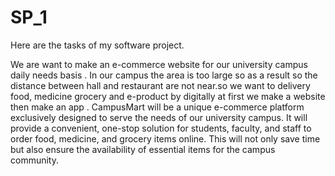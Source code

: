 # SP_1
Here are the tasks of my software project.

We are want to make an e-commerce website for our university campus daily needs basis . 
In our campus the area is too large so as a result so the distance between hall and restaurant are not near.so we want to delivery food, 
medicine grocery and e-product by digitally at first 
we make a website then make an app . 
CampusMart will be a unique e-commerce platform exclusively designed to serve the needs of our university campus. 
It will provide a convenient, one-stop solution for students, faculty, and 
staff to order food, medicine, and grocery items online. 
This will not only save time but also ensure the availability of 
essential items for the campus community. 
